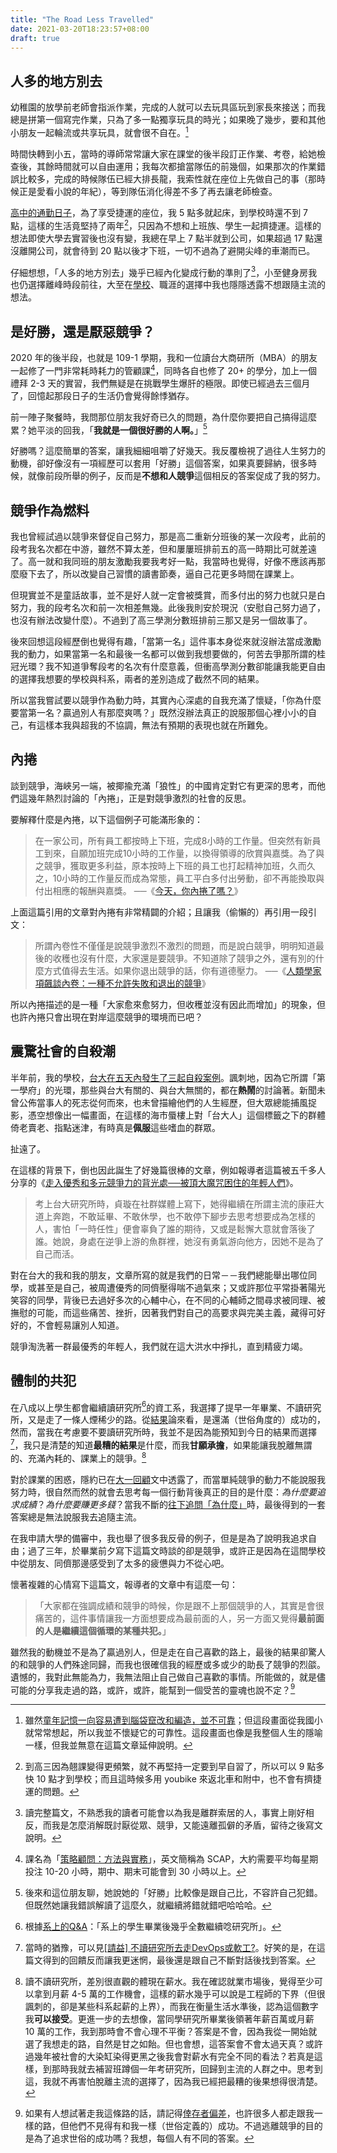 ```yaml
---
title: "The Road Less Travelled"
date: 2021-03-20T18:23:57+08:00
draft: true
---
```


## 人多的地方別去

幼稚園的放學前老師會指派作業，完成的人就可以去玩具區玩到家長來接送；而我總是拼第一個寫完作業，只為了多一點獨享玩具的時光；如果晚了幾步，要和其他小朋友一起輪流或共享玩具，就會很不自在。[^1]

時間快轉到小五，當時的導師常常讓大家在課堂的後半段訂正作業、考卷，給她檢查後，其餘時間就可以自由運用；我每次都搶當隊伍的前幾個，如果那次的作業錯誤比較多，完成的時候隊伍已經大排長龍，我索性就在座位上先做自己的事（那時候正是愛看小說的年紀），等到隊伍消化得差不多了再去讓老師檢查。

[高中的通勤日子](https://blog.jameshsu.csie.org/post/台北人在台大旁租屋/#通勤時光)，為了享受捷運的座位，我 5 點多就起床，到學校時還不到 7 點，這樣的生活竟堅持了兩年[^2]，只因為不想和上班族、學生一起擠捷運。這樣的想法即使大學去實習後也沒有變，我總在早上 7 點半就到公司，如果超過 17 點還沒離開公司，就會待到 20 點以後才下班，一切不過為了避開尖峰的車潮而已。

仔細想想，「人多的地方別去」幾乎已經內化變成行動的準則了[^3]，小至健身房我也仍選擇離峰時段前往，大至在[學校](https://blog.jameshsu.csie.org/post/第一志願試比較建中與附中差別國中資優班科學營分享講稿/)、職涯的選擇中我也隱隱透露不想跟隨主流的想法。

## 是好勝，還是厭惡競爭？

2020 年的後半段，也就是 109-1 學期，我和一位讀台大商研所（MBA）的朋友一起修了一門非常耗時耗力的管顧課[^4]，同時各自也修了 20+ 的學分，加上一個禮拜 2-3 天的實習，我們無疑是在挑戰學生爆肝的極限。即使已經過去三個月了，回憶起那段日子的生活仍會覺得餘悸猶存。

前一陣子聚餐時，我問那位朋友我好奇已久的問題，為什麼你要把自己搞得這麼累？她平淡的回我，「**我就是一個很好勝的人啊。**」[^5]

好勝嗎？這麼簡單的答案，讓我細細咀嚼了好幾天。我反覆檢視了過往人生努力的動機，卻好像沒有一項經歷可以套用「好勝」這個答案，如果真要歸納，很多時候，就像前段所舉的例子，反而是**不想和人競爭**這個相反的答案促成了我的努力。

## 競爭作為燃料

我也曾經試過以競爭來督促自己努力，那是高二重新分班後的某一次段考，此前的段考我名次都在中游，雖然不算太差，但和屢屢班排前五的高一時期比可就差遠了。高一就和我同班的朋友激勵我要我考好一點，我當時也覺得，好像不應該再那麼廢下去了，所以改變自己習慣的讀書節奏，逼自己花更多時間在課業上。

但現實並不是童話故事，並不是好人就一定會被獎賞，而多付出的努力也就只是白努力，我的段考名次和前一次相差無幾。此後我則安於現況（安慰自己努力過了，也沒有辦法改變什麼）。不過到了高三學測分數班排前三那又是另一個故事了。

後來回想這段經歷倒也覺得有趣，「當第一名」這件事本身從來就沒辦法當成激勵我的動力，如果當第一名和最後一名都可以做到我想要做的，何苦去爭那所謂的桂冠光環？我不知道爭奪段考的名次有什麼意義，但衝高學測分數卻能讓我能更自由的選擇我想要的學校與科系，兩者的差別造成了截然不同的結果。

所以當我嘗試要以競爭作為動力時，其實內心深處的自我充滿了懷疑，「你為什麼要當第一名？贏過別人有那麼爽嗎？」既然沒辦法真正的說服那個心裡小小的自己，有這樣本我與超我的不協調，無法有預期的表現也就在所難免。

## 內捲

談到競爭，海峽另一端，被揶揄充滿「狼性」的中國肯定對它有更深的思考，而他們這幾年熱烈討論的「內捲」，正是對競爭激烈的社會的反思。

要解釋什麼是內捲，以下這個例子可能滿形象的：
> 在一家公司，所有員工都按時上下班，完成8小時的工作量。但突然有新員工到來，自願加班完成10小時的工作量，以換得領導的欣賞與嘉獎。為了與之競爭，獲取更多利益，原本按時上下班的員工也打起精神加班，久而久之，10小時的工作量反而成為常態，員工平白多付出勞動，卻不再能換取與付出相應的報酬與嘉獎。
> ──《[今天，你內捲了嗎？](https://mp.weixin.qq.com/s/itLPoBCcgBMu8as6rj1Tww)》

上面這篇引用的文章對內捲有非常精闢的介紹；且讓我（偷懶的）再引用一段引文：

> 所謂內卷性不僅僅是說競爭激烈不激烈的問題，而是說白競爭，明明知道最後的收穫也沒有什麼，大家還是要競爭。不知道除了競爭之外，還有別的什麼方式值得去生活。如果你退出競爭的話，你有道德壓力。
> ──《[人類學家項飆談內卷：一種不允許失敗和退出的競爭](https://zh.wenxuecity.com/news/2020/10/23/9993020.html)》

所以內捲描述的是一種「大家愈來愈努力，但收穫並沒有因此而增加」的現象，但也許內捲只會出現在對岸這麼競爭的環境而已吧？

## 震驚社會的自殺潮

半年前，我的學校，[台大在五天內發生了三起自殺案例](https://newtalk.tw/news/view/2020-11-13/493950)。諷刺地，因為它所謂「第一學府」的光環，那些與台大有關的、與台大無關的，都在**熱鬧**的討論著。新聞未曾公佈當事人的死志從何而來，也未曾描繪他們的人生經歷，但大眾總能捕風捉影，憑空想像出一幅畫面，在這樣的海市蜃樓上對「台大人」這個標籤之下的群體倚老賣老、指點迷津，有時真是**佩服**這些嗜血的群眾。

扯遠了。

在這樣的背景下，倒也因此誕生了好幾篇很棒的文章，例如報導者這篇被五千多人分享的《[走入優秀和多元競爭力的背光處──被頂大魔咒困住的年輕人們](https://www.twreporter.org/a/high-academic-achievement-students-psychological-distress-backlight)》。

> 考上台大研究所時，貞璇在社群媒體上寫下，她得繼續在所謂主流的康莊大道上奔跑，不敢延畢、不敢休學，也不敢停下腳步去思考想要成為怎樣的人，害怕「一時任性」便會辜負了誰的期待，又或是鬆懈大意就會落後了誰。她說，身處在逆爭上游的魚群裡，她沒有勇氣游向他方，因她不是為了自己而活。

對在台大的我和我的朋友，文章所寫的就是我們的日常－－我們總能舉出哪位同學，或甚至是自己，被周遭優秀的同儕壓得喘不過氣來；又或許那位平常掛著陽光笑容的同學，背後已去過好多次的心輔中心，在不同的心輔師之間尋求被同理、被撫慰的可能，而這些痛苦、挫折，因著我們對自己的高要求與完美主義，藏得可好好的，不會輕易讓別人知道。

競爭淘洗著一群最優秀的年輕人，我們就在這大洪水中掙扎，直到精疲力竭。

## 體制的共犯

在八成以上學生都會繼續讀研究所[^6]的資工系，我選擇了提早一年畢業、不讀研究所，又是走了一條人煙稀少的路。從[結果](https://www.ptt.cc/bbs/Soft_Job/M.1614755910.A.7C3.html)論來看，是還滿（世俗角度的）成功的，然而，當我在考慮要不要讀研究所時，我並不是因為能預知到今日的結果而選擇[^7]，我只是清楚的知道**最糟的結果**是什麼，而我**甘願承擔**，如果能讓我脫離無謂的、充滿內耗的、課業上的競爭。[^8]

對於課業的困惑，隱約已在[大一回顧](https://blog.jameshsu.csie.org/post/大一回顧/)文中透露了，而當單純競爭的動力不能說服我努力時，很自然而然的就會去思考每一個行動背後真正的目的是什麼：*為什麼要追求成績*？*為什麼要賺更多錢*？當我不斷的[往下追問「為什麼」](https://zh.wikipedia.org/wiki/五個為什麼)時，最後得到的一套答案總是無法說服我去追隨主流。

在我申請大學的備審中，我也舉了很多我反骨的例子，但是是為了說明我追求自由；過了三年，於畢業前夕寫下這篇文時談的卻是競爭，或許正是因為在這間學校中從朋友、同儕那邊感受到了太多的疲憊與力不從心吧。

懷著複雜的心情寫下這篇文，報導者的文章中有這麼一句：

> 「大家都在強調成績和競爭的時候，你是跟不上那個競爭的人，其實是會很痛苦的，這件事情讓我一方面想要成為最前面的人，另一方面又覺得**最前面的人是繼續這個循環的某種共犯。**」

雖然我的動機並不是為了贏過別人，但是走在自己喜歡的路上，最後的結果卻驚人的和競爭的人們殊途同歸，而我也很確信我的經歷或多或少的助長了競爭的烈燄。遺憾的，我對此無能為力，我無法阻止自己做自己喜歡的事情。所能做的，就是儘可能的分享我走過的路，或許，或許，能幫到一個受苦的靈魂也說不定？[^9]

[^1]: 雖然[童年記憶一向容易遭到腦袋竄改和編造，並不可靠](https://www.bbc.com/ukchina/trad/vert-tra-48591211)；但這段畫面從我國小就常常想起，所以我並不懷疑它的可靠性。這段畫面也像是我整個人生的隱喻一樣，但我並無意在這篇文章延伸說明。
[^2]: 到高三因為翹課變得更頻繁，就不再堅持一定要到早自習了，所以可以 9 點多快 10 點才到學校；而且這時候多用 youbike 來返北車和附中，也不會有擠捷運的問題。
[^3]: 讀完整篇文，不熟悉我的讀者可能會以為我是離群索居的人，事實上剛好相反，而我是怎麼消解既討厭從眾、競爭，又能遠離孤僻的矛盾，留待之後寫文說明。
[^4]: 課名為「[策略顧問：方法與實務](https://www.facebook.com/BCGinTaiwan/posts/4065688416835671)」，英文簡稱為 SCAP，大約需要平均每星期投注 10-20 小時，期中、期末可能會到 30 小時以上。
[^5]: 後來和這位朋友聊，她說她的「好勝」比較像是跟自己比，不容許自己犯錯。但既然她讓我錯誤解讀了這麼久，就繼續將錯就錯吧哈哈哈。
[^6]: 根據[系上的Q&A](https://www.csie.ntu.edu.tw/admiss/recruit2.php?Sn=9)：「系上的學生畢業後幾乎全數繼續唸研究所」。
[^7]: 當時的猶豫，可以見[\[請益\] 不讀研究所去走DevOps或軟工?](https://www.ptt.cc/bbs/Soft_Job/M.1575352195.A.31A.html)。好笑的是，在這篇文得到的回饋反而讓我更迷惘，最後還是跟自己不斷對話後找到答案。
[^8]: 讀不讀研究所，差別很直觀的體現在薪水。我在確認就業市場後，覺得至少可以拿到月薪 4-5 萬的工作機會，這樣的薪水幾乎可以說是工程師的下界（但很諷刺的，卻是某些科系起薪的上界），而我在衡量生活水準後，認為這個數字我**可以接受**。更進一步的去想像，當同學研究所畢業後領著年薪百萬或月薪 10 萬的工作，我到那時會不會心理不平衡？答案是不會，因為我從一開始就選了我想走的路，自然是甘之如飴。但也會想，這答案會不會太過天真？或許過幾年被社會的大染缸染得更黑之後我會對薪水有完全不同的看法？若真是這樣，到那時我就去補習班蹲個一年考研究所，回歸到主流的人群之中。思考到這，我就不再害怕脫離主流的選擇了，因為我已經把最糟的後果想得很清楚。
[^9]: 如果有人想試著走我這條路的話，請記得[倖存者偏差](https://zh.wikipedia.org/wiki/倖存者偏誤)，也許很多人都走跟我一樣的路，但他們不見得有和我一樣（世俗定義的）成功。不過逃離競爭的目的是為了追求世俗的成功嗎？我想，每個人有不同的答案。
